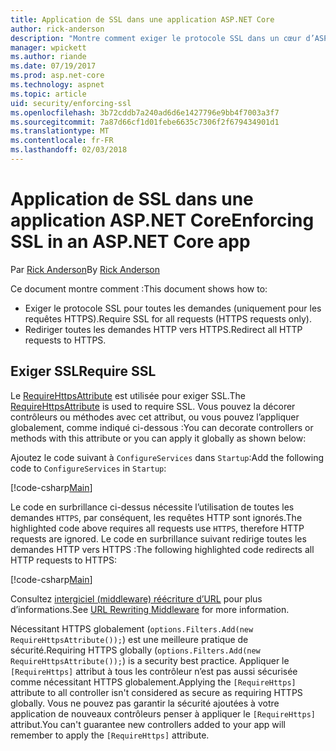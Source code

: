```yaml
---
title: Application de SSL dans une application ASP.NET Core
author: rick-anderson
description: "Montre comment exiger le protocole SSL dans un cœur d’ASP.NET web app"
manager: wpickett
ms.author: riande
ms.date: 07/19/2017
ms.prod: asp.net-core
ms.technology: aspnet
ms.topic: article
uid: security/enforcing-ssl
ms.openlocfilehash: 3b72cddb7a240ad6d6e1427796e9bb4f7003a3f7
ms.sourcegitcommit: 7a87d66cf1d01febe6635c7306f2f679434901d1
ms.translationtype: MT
ms.contentlocale: fr-FR
ms.lasthandoff: 02/03/2018
---
```

# <a name="enforcing-ssl-in-an-aspnet-core-app"></a><span data-ttu-id="4baa5-103">Application de SSL dans une application ASP.NET Core</span><span class="sxs-lookup"><span data-stu-id="4baa5-103">Enforcing SSL in an ASP.NET Core app</span></span>

<span data-ttu-id="4baa5-104">Par [Rick Anderson](https://twitter.com/RickAndMSFT)</span><span class="sxs-lookup"><span data-stu-id="4baa5-104">By [Rick Anderson](https://twitter.com/RickAndMSFT)</span></span>

<span data-ttu-id="4baa5-105">Ce document montre comment :</span><span class="sxs-lookup"><span data-stu-id="4baa5-105">This document shows how to:</span></span>

- <span data-ttu-id="4baa5-106">Exiger le protocole SSL pour toutes les demandes (uniquement pour les requêtes HTTPS).</span><span class="sxs-lookup"><span data-stu-id="4baa5-106">Require SSL for all requests (HTTPS requests only).</span></span>
- <span data-ttu-id="4baa5-107">Rediriger toutes les demandes HTTP vers HTTPS.</span><span class="sxs-lookup"><span data-stu-id="4baa5-107">Redirect all HTTP requests to HTTPS.</span></span>

## <a name="require-ssl"></a><span data-ttu-id="4baa5-108">Exiger SSL</span><span class="sxs-lookup"><span data-stu-id="4baa5-108">Require SSL</span></span>

<span data-ttu-id="4baa5-109">Le [RequireHttpsAttribute](https://docs.microsoft.com/aspnet/core/api/microsoft.aspnetcore.mvc.requirehttpsattribute) est utilisée pour exiger SSL.</span><span class="sxs-lookup"><span data-stu-id="4baa5-109">The [RequireHttpsAttribute](https://docs.microsoft.com/aspnet/core/api/microsoft.aspnetcore.mvc.requirehttpsattribute) is used to require SSL.</span></span> <span data-ttu-id="4baa5-110">Vous pouvez la décorer contrôleurs ou méthodes avec cet attribut, ou vous pouvez l’appliquer globalement, comme indiqué ci-dessous :</span><span class="sxs-lookup"><span data-stu-id="4baa5-110">You can decorate controllers or methods with this attribute or you can apply it globally as shown below:</span></span>

<span data-ttu-id="4baa5-111">Ajoutez le code suivant à `ConfigureServices` dans `Startup`:</span><span class="sxs-lookup"><span data-stu-id="4baa5-111">Add the following code to `ConfigureServices` in `Startup`:</span></span>

[!code-csharp[Main](authentication/accconfirm/sample/WebApp1/Startup.cs?name=snippet2&highlight=4-999)]

<span data-ttu-id="4baa5-112">Le code en surbrillance ci-dessus nécessite l’utilisation de toutes les demandes `HTTPS`, par conséquent, les requêtes HTTP sont ignorés.</span><span class="sxs-lookup"><span data-stu-id="4baa5-112">The highlighted code above requires all requests use `HTTPS`, therefore HTTP requests are ignored.</span></span> <span data-ttu-id="4baa5-113">Le code en surbrillance suivant redirige toutes les demandes HTTP vers HTTPS :</span><span class="sxs-lookup"><span data-stu-id="4baa5-113">The following highlighted code redirects all HTTP requests to HTTPS:</span></span>

[!code-csharp[Main](authentication/accconfirm/sample/WebApp1/Startup.cs?name=snippet_AddRedirectToHttps&highlight=7-999)]

<span data-ttu-id="4baa5-114">Consultez [intergiciel (middleware) réécriture d’URL](xref:fundamentals/url-rewriting) pour plus d’informations.</span><span class="sxs-lookup"><span data-stu-id="4baa5-114">See [URL Rewriting Middleware](xref:fundamentals/url-rewriting) for more information.</span></span>

<span data-ttu-id="4baa5-115">Nécessitant HTTPS globalement (`options.Filters.Add(new RequireHttpsAttribute());`) est une meilleure pratique de sécurité.</span><span class="sxs-lookup"><span data-stu-id="4baa5-115">Requiring HTTPS globally (`options.Filters.Add(new RequireHttpsAttribute());`) is a security best practice.</span></span> <span data-ttu-id="4baa5-116">Appliquer le `[RequireHttps]` attribut à tous les contrôleur n’est pas aussi sécurisée comme nécessitant HTTPS globalement.</span><span class="sxs-lookup"><span data-stu-id="4baa5-116">Applying the `[RequireHttps]` attribute to all controller isn't considered as secure as requiring HTTPS globally.</span></span> <span data-ttu-id="4baa5-117">Vous ne pouvez pas garantir la sécurité ajoutées à votre application de nouveaux contrôleurs penser à appliquer le `[RequireHttps]` attribut.</span><span class="sxs-lookup"><span data-stu-id="4baa5-117">You can't guarantee new controllers added to your app will remember to apply the `[RequireHttps]` attribute.</span></span>
